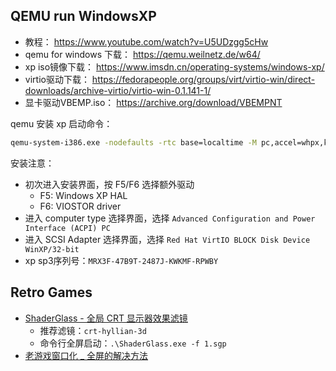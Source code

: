 ## QEMU run WindowsXP

- 教程： https://www.youtube.com/watch?v=U5UDzgg5cHw
- qemu for windows 下载： https://qemu.weilnetz.de/w64/
- xp iso镜像下载： https://www.imsdn.cn/operating-systems/windows-xp/
- virtio驱动下载： https://fedorapeople.org/groups/virt/virtio-win/direct-downloads/archive-virtio/virtio-win-0.1.141-1/
- 显卡驱动VBEMP.iso： https://archive.org/download/VBEMPNT

qemu 安装 xp 启动命令：
```sh
qemu-system-i386.exe -nodefaults -rtc base=localtime -M pc,accel=whpx,kernel-irqchip=off -m 512 -display sdl -device VGA -device virtio-blk-pci,drive=boot0 -device lsi -device ac97 -netdev user,id=net0 -device virtio-net-pci,rombar=0,netdev=net0 -drive if=floppy,file=virtio-win-0.1.141_x86.vfd -drive id=boot0,if=none,file=wxp.qcw -device scsi-cd,drive=xpcd -drive id=xpcd,if=none,media=cdrom,file=zh-hans_windows_xp_professional_with_service_pack_3_x86_cd_vl_x14-74070.iso -boot d
```

安装注意：
- 初次进入安装界面，按 F5/F6 选择额外驱动
	- F5: Windows XP HAL
	- F6: VIOSTOR driver
- 进入 computer type 选择界面，选择 `Advanced Configuration and Power Interface (ACPI) PC`
- 进入 SCSI Adapter 选择界面，选择 `Red Hat VirtIO BLOCK Disk Device WinXP/32-bit`
- xp sp3序列号：`MRX3F-47B9T-2487J-KWKMF-RPWBY`

## Retro Games

- [ShaderGlass - 全局 CRT 显示器效果滤镜](https://github.com/mausimus/ShaderGlass)
	- 推荐滤镜：`crt-hyllian-3d`
	- 命令行全屏启动：`.\ShaderGlass.exe -f 1.sgp`
- [老游戏窗口化 _ 全屏的解决方法](https://sarakale.top/blog/posts/5dd1ddbf)